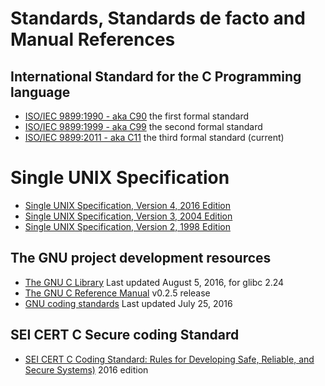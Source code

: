 # Standards, Standards de facto and Manual References

## International Standard for the C Programming language

- [ISO/IEC 9899:1990 - aka C90](https://dl.dropboxusercontent.com/u/57071683/ANSI_ISO_9899-1990.pdf) the first formal standard
- [ISO/IEC 9899:1999 - aka C99](http://www.) the second formal standard
- [ISO/IEC 9899:2011 - aka C11](http://www.) the third formal standard (current)


# Single UNIX Specification

* [Single UNIX Specification, Version 4, 2016 Edition](http://pubs.opengroup.org/onlinepubs/9699919799/download/susv4tc2.tgz)
* [Single UNIX Specification, Version 3, 2004 Edition](http://pubs.opengroup.org/onlinepubs/009695399/download/susv3.tgz)
* [Single UNIX Specification, Version 2, 1998 Edition](http://pubs.opengroup.org/onlinepubs/007908799/download/susv2.tgz)

## The GNU project development resources

- [The GNU C Library](https://www.gnu.org/software/libc/manual/pdf/libc.pdf) Last updated August 5, 2016, for glibc 2.24
- [The GNU C Reference Manual](https://www.gnu.org/software/gnu-c-manual/gnu-c-manual.pdf) v0.2.5 release
- [GNU coding standards](https://www.gnu.org/prep/standards/standards.pdf) Last updated July 25, 2016


## SEI CERT C Secure coding Standard

- [SEI CERT C Coding Standard: Rules for Developing Safe, Reliable, and Secure Systems)](https://www.cert.org/secure-coding/products-services/secure-coding-download.cfm) 2016 edition
